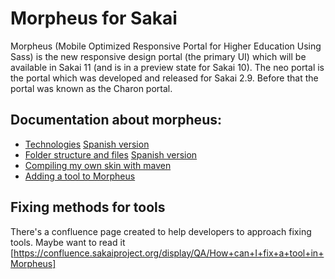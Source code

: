 # Morpheus for Sakai

Morpheus (Mobile Optimized Responsive Portal for Higher Education Using Sass) is the new responsive design portal (the primary UI) which will be available in Sakai 11 (and is in a preview state for Sakai 10). The neo portal is the portal which was developed and released for Sakai 2.9. Before that the portal was known as the Charon portal.

## Documentation about morpheus:
 - [Technologies](./technologies.md) [Spanish version](./technologies.es.md)
 - [Folder structure and files](./folder-structure.md) [Spanish version](./folder-structure.es.md)
 - [Compiling my own skin with maven](./compile-skin.md)
 - [Adding a tool to Morpheus](./customization-tool.md)

## Fixing methods for tools

There's a confluence page created to help developers to approach fixing tools. Maybe want to read it [https://confluence.sakaiproject.org/display/QA/How+can+I+fix+a+tool+in+Morpheus]